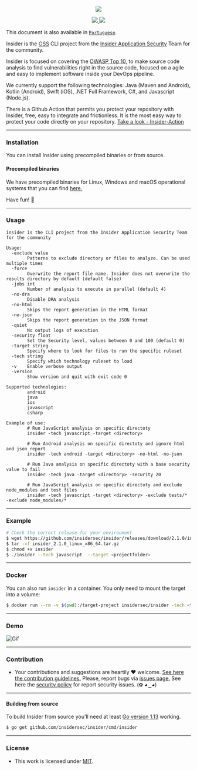 <p align="center">
  <img src="https://www.insidersec.io/wp-content/uploads/2020/11/cover-linkedin2.png">
  <p align="center">
    <a href="https://github.com/insidersec/insider/blob/master/LICENSE">
      <img src="https://img.shields.io/badge/license-MIT-green.svg">
    </a>
    <a href="https://github.com/insidersec/insider/releases">
      <img src="https://img.shields.io/github/v/release/insidersec/insider">
    </a>
  </p>
</p>

This document is also available in [`Portuguese`](https://github.com/insidersec/insider/blob/master/README_pt-br.md).

Insider is the [OSS](https://opensource.org/) CLI project from the [Insider Application Security](https://insidersec.io) Team for the community.

Insider is focused on covering the [OWASP Top 10](https://owasp.org/www-project-top-ten/), to make source code analysis to find vulnerabilities right in the source code, focused on a agile and easy to implement software inside your DevOps pipeline.

We currently support the following technologies: Java (Maven and Android), Kotlin (Android), Swift (iOS), .NET Full Framework, C#, and Javascript (Node.js).

There is a Github Action that permits you protect your repository with Insider, free, easy to integrate and frictionless. It is the most easy way to protect your code directly on your repository. [Take a look - Insider-Action](https://github.com/insidersec/insider-action)

---

### Installation

You can install Insider using precompiled binaries or from source.

#### Precompiled binaries

We have precompiled binaries for Linux, Windows and macOS operational systems that you can find [here.](https://github.com/insidersec/insider/releases)

Have fun! :rocket:

---

### Usage

```
insider is the CLI project from the Insider Application Security Team for the community

Usage:
  -exclude value
        Patterns to exclude directory or files to analyze. Can be used multiple times
  -force
        Overwrite the report file name. Insider does not overwrite the results directory by default (default false)
  -jobs int
        Number of analysis to execute in parallel (default 4)
  -no-dra
        Disable DRA analysis
  -no-html
        Skips the report generation in the HTML format
  -no-json
        Skips the report generation in the JSON format
  -quiet
        No output logs of execution
  -security float
        Set the Security level, values between 0 and 100 (default 0)
  -target string
        Specify where to look for files to run the specific ruleset
  -tech string
        Specify which technology ruleset to load
  -v    Enable verbose output
  -version
        Show version and quit with exit code 0

Supported technologies:
        android
        java
        ios
        javascript
        csharp

Example of use:
        # Run JavaScript analysis on specific directoty
        insider -tech javascript -target <directory>

        # Run Android analysis on specific directoty and ignore html and json report
        insider -tech android -target <directory> -no-html -no-json

        # Run Java analysis on specific directoty with a base security value to fail
        insider -tech java -target <directory> -security 20

        # Run JavaScript analysis on specific directoty and exclude node_modules and test files
        insider -tech javascript -target <directory> -exclude tests/* -exclude node_modules/*

```

---

### Example

```bash
# Check the correct release for your environment
$ wget https://github.com/insidersec/insider/releases/download/2.1.0/insider_2.1.0_linux_x86_64.tar.gz
$ tar -xf insider_2.1.0_linux_x86_64.tar.gz 
$ chmod +x insider
$ ./insider --tech javascript  --target <projectfolder>
```

---
### Docker

You can also run `insider` in a container. You only need to mount the target into a volume:

```bash
$ docker run --rm -v $(pwd):/target-project insidersec/insider -tech <tech> -target /target-project

```

---

### Demo

![Gif](demo.gif)

---

### Contribution

- Your contributions and suggestions are heartily ♥ welcome. [See here the contribution guidelines.](/.github/CONTRIBUTING.md) Please, report bugs via [issues page.](https://github.com/insidersec/insider/issues) See here the [security policy](/.github/SECURITY.md) for report security issues. (✿ ◕‿◕)

---
#### Building from source

To build Insider from source you'll need at least [Go version 1.13](https://golang.org/dl/) working.

```bash
$ go get github.com/insidersec/insider/cmd/insider
```
---

### License


- This work is licensed under [MIT](/LICENSE).
